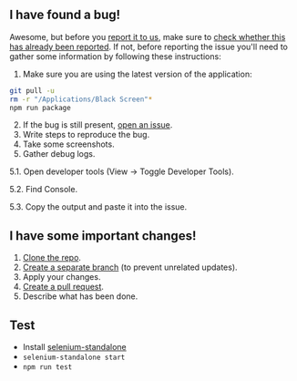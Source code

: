 I have found a bug!
-------------------

Awesome, but before you [report it to us](issues/new), make sure to [check whether this has already been reported](issues?q=is%3Aissue). 
If not, before reporting the issue you'll need to gather some information by following these instructions:

1. Make sure you are using the latest version of the application:

  ```bash
  git pull -u
  rm -r "/Applications/Black Screen"*
  npm run package
  ```
2. If the bug is still present, [open an issue](issues/new).
3. Write steps to reproduce the bug.
4. Take some screenshots.
5. Gather debug logs.

 5.1. Open developer tools (View -> Toggle Developer Tools).
 
 5.2. Find Console.
 
 5.3. Copy the output and paste it into the issue.
 
I have some important changes!
------------------------------

1. [Clone the repo](https://help.github.com/articles/importing-a-git-repository-using-the-command-line/).
2. [Create a separate branch](https://github.com/Kunena/Kunena-Forum/wiki/Create-a-new-branch-with-git-and-manage-branches) (to prevent unrelated updates).
3. Apply your changes.
4. [Create a pull request](https://help.github.com/articles/creating-a-pull-request/).
5. Describe what has been done.

Test
----

* Install [selenium-standalone](https://github.com/vvo/selenium-standalone)
* `selenium-standalone start`
* `npm run test`
